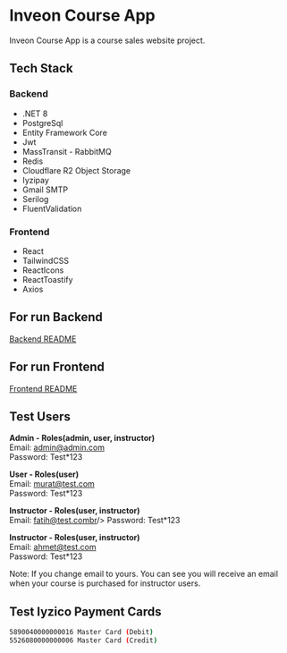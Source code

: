# Inveon Course App
Inveon Course App is a course sales website project.

## Tech Stack
### Backend
- .NET 8
- PostgreSql
- Entity Framework Core
- Jwt
- MassTransit - RabbitMQ
- Redis
- Cloudflare R2 Object Storage
- Iyzipay
- Gmail SMTP
- Serilog
- FluentValidation
  
### Frontend
- React
- TailwindCSS
- ReactIcons
- ReactToastify
- Axios

## For run Backend
[Backend README](server/course-app/README.md)
## For run Frontend
[Frontend README](client/README.md)

## Test Users

**Admin - Roles(admin, user, instructor)** <br/>
Email: admin@admin.com<br/>
Password: Test*123<br/>

**User - Roles(user)** <br/>
Email: murat@test.com<br/>
Password: Test*123<br/>

**Instructor - Roles(user, instructor)** <br/>
Email: fatih@test.combr/>
Password: Test*123<br/>

**Instructor - Roles(user, instructor)** <br/>
Email: ahmet@test.com<br/>
Password: Test*123<br/>

Note: If you change email to yours. You can see you will receive an email when your course is purchased for instructor users.

## Test Iyzico Payment Cards
```bash
5890040000000016 Master Card (Debit)
5526080000000006 Master Card (Credit)
```
